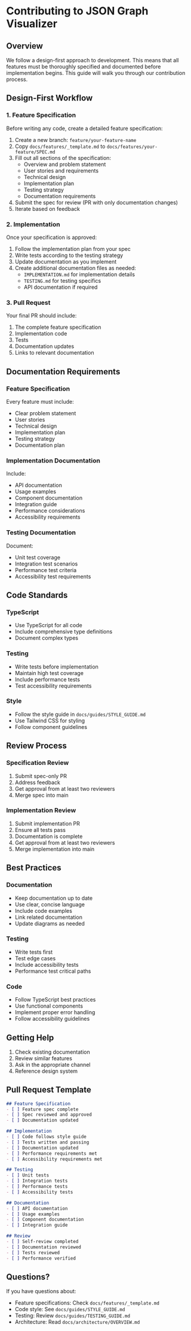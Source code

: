 # Contributing to JSON Graph Visualizer

## Overview
We follow a design-first approach to development. This means that all features must be thoroughly specified and documented before implementation begins. This guide will walk you through our contribution process.

## Design-First Workflow

### 1. Feature Specification
Before writing any code, create a detailed feature specification:

1. Create a new branch: `feature/your-feature-name`
2. Copy `docs/features/_template.md` to `docs/features/your-feature/SPEC.md`
3. Fill out all sections of the specification:
   - Overview and problem statement
   - User stories and requirements
   - Technical design
   - Implementation plan
   - Testing strategy
   - Documentation requirements
4. Submit the spec for review (PR with only documentation changes)
5. Iterate based on feedback

### 2. Implementation
Once your specification is approved:

1. Follow the implementation plan from your spec
2. Write tests according to the testing strategy
3. Update documentation as you implement
4. Create additional documentation files as needed:
   - `IMPLEMENTATION.md` for implementation details
   - `TESTING.md` for testing specifics
   - API documentation if required

### 3. Pull Request
Your final PR should include:

1. The complete feature specification
2. Implementation code
3. Tests
4. Documentation updates
5. Links to relevant documentation

## Documentation Requirements

### Feature Specification
Every feature must include:

- Clear problem statement
- User stories
- Technical design
- Implementation plan
- Testing strategy
- Documentation plan

### Implementation Documentation
Include:

- API documentation
- Usage examples
- Component documentation
- Integration guide
- Performance considerations
- Accessibility requirements

### Testing Documentation
Document:

- Unit test coverage
- Integration test scenarios
- Performance test criteria
- Accessibility test requirements

## Code Standards

### TypeScript
- Use TypeScript for all code
- Include comprehensive type definitions
- Document complex types

### Testing
- Write tests before implementation
- Maintain high test coverage
- Include performance tests
- Test accessibility requirements

### Style
- Follow the style guide in `docs/guides/STYLE_GUIDE.md`
- Use Tailwind CSS for styling
- Follow component guidelines

## Review Process

### Specification Review
1. Submit spec-only PR
2. Address feedback
3. Get approval from at least two reviewers
4. Merge spec into main

### Implementation Review
1. Submit implementation PR
2. Ensure all tests pass
3. Documentation is complete
4. Get approval from at least two reviewers
5. Merge implementation into main

## Best Practices

### Documentation
- Keep documentation up to date
- Use clear, concise language
- Include code examples
- Link related documentation
- Update diagrams as needed

### Testing
- Write tests first
- Test edge cases
- Include accessibility tests
- Performance test critical paths

### Code
- Follow TypeScript best practices
- Use functional components
- Implement proper error handling
- Follow accessibility guidelines

## Getting Help

1. Check existing documentation
2. Review similar features
3. Ask in the appropriate channel
4. Reference design system

## Pull Request Template

```markdown
## Feature Specification
- [ ] Feature spec complete
- [ ] Spec reviewed and approved
- [ ] Documentation updated

## Implementation
- [ ] Code follows style guide
- [ ] Tests written and passing
- [ ] Documentation updated
- [ ] Performance requirements met
- [ ] Accessibility requirements met

## Testing
- [ ] Unit tests
- [ ] Integration tests
- [ ] Performance tests
- [ ] Accessibility tests

## Documentation
- [ ] API documentation
- [ ] Usage examples
- [ ] Component documentation
- [ ] Integration guide

## Review
- [ ] Self-review completed
- [ ] Documentation reviewed
- [ ] Tests reviewed
- [ ] Performance verified
```

## Questions?

If you have questions about:
- Feature specifications: Check `docs/features/_template.md`
- Code style: See `docs/guides/STYLE_GUIDE.md`
- Testing: Review `docs/guides/TESTING_GUIDE.md`
- Architecture: Read `docs/architecture/OVERVIEW.md` 